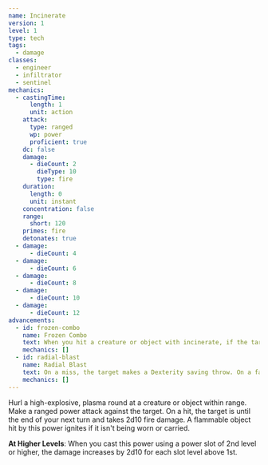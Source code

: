 ```yaml
---
name: Incinerate
version: 1
level: 1
type: tech
tags:
  - damage
classes:
  - engineer
  - infiltrator
  - sentinel
mechanics:
  - castingTime:
      length: 1
      unit: action
    attack:
      type: ranged
      wp: power
      proficient: true
    dc: false
    damage:
      - dieCount: 2
        dieType: 10
        type: fire
    duration:
      length: 0
      unit: instant
    concentration: false
    range:
      short: 120
    primes: fire
    detonates: true
  - damage:
      - dieCount: 4
  - damage:
      - dieCount: 6
  - damage:
      - dieCount: 8
  - damage:
      - dieCount: 10
  - damage:
      - dieCount: 12
advancements:
  - id: frozen-combo
    name: Frozen Combo
    text: When you hit a creature or object with incinerate, if the target is primed cold, you deal a critical hit.
    mechanics: []
  - id: radial-blast
    name: Radial Blast
    text: On a miss, the target makes a Dexterity saving throw. On a failed save, the target takes half damage.
    mechanics: []
---
```

Hurl a high-explosive, plasma round at a creature or object within range. Make a ranged power attack against the target.
On a hit, the target is <me-condition id="primed" sub="fire"/> until the end of your next turn and takes 2d10 fire damage.
A flammable object hit by this power ignites if it isn't being worn or carried.

__At Higher Levels__: When you cast this power using a power slot of 2nd level or higher, the damage increases
by 2d10 for each slot level above 1st.
